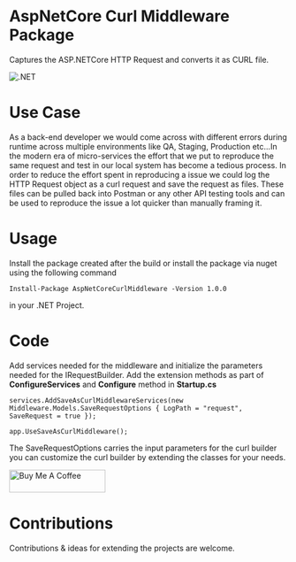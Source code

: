 # AspNetCore Curl Middleware Package
Captures the ASP.NETCore HTTP Request and converts it as CURL file.

![.NET](https://github.com/hakuna-matata-in/AspNetCoreCurlMiddlewarePackage/workflows/.NET/badge.svg?branch=main)

# Use Case 
As a back-end developer we would come across with different errors during runtime across multiple environments like QA, Staging, Production etc...In the modern era of micro-services the effort that we put to reproduce the same request and test in our local system has become a tedious process. In order to reduce the effort spent in reproducing a issue we could log the HTTP Request object as a curl request and save the request as files. These files can be pulled back into Postman or any other API testing tools and can be used to reproduce the issue a lot quicker than manually framing it.

# Usage
Install the package created after the build or install the package via nuget using the following command

``` Install-Package AspNetCoreCurlMiddleware -Version 1.0.0 ``` 

in your .NET Project.

# Code
Add services needed for the middleware and initialize the parameters needed for the IRequestBuilder.
Add the extension methods as part of **ConfigureServices**  and **Configure** method in **Startup.cs**

```
services.AddSaveAsCurlMiddlewareServices(new Middleware.Models.SaveRequestOptions { LogPath = "request", SaveRequest = true });
```

```
app.UseSaveAsCurlMiddleware();
```

The SaveRequestOptions carries the input parameters for the curl builder you can customize the curl builder by extending the classes for your needs.

<a href="https://www.buymeacoffee.com/hakunamatatain" target="_blank"><img src="https://cdn.buymeacoffee.com/buttons/default-orange.png" alt="Buy Me A Coffee" height="41" width="174"></a>

# Contributions
Contributions & ideas for extending the projects are welcome.
